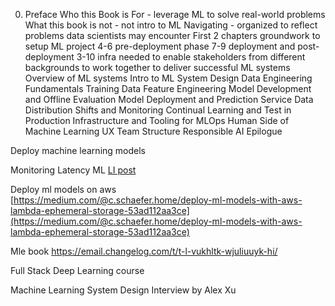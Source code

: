 
0. Preface
Who this Book is For - leverage ML to solve real-world problems
What this book is not - not intro to ML
Navigating - organized to reflect problems data scientists may encounter
First 2 chapters groundwork to setup ML project
4-6 pre-deployment phase
7-9 deployment and post-deployment
3-10 infra needed to enable stakeholders from different backgrounds to work together to deliver successful ML systems
Overview of ML systems
Intro to ML System Design
Data Engineering Fundamentals
Training Data
Feature Engineering
Model Development and Offline Evaluation
Model Deployment and Prediction Service
Data Distribution Shifts and Monitoring
Continual Learning and Test in Production
Infrastructure and Tooling for MLOps
Human Side of Machine Learning
UX
Team Structure
Responsible AI
Epilogue

Deploy machine learning models

Monitoring Latency ML [LI post](https://www.linkedin.com/posts/aurimas-griciunas_mlops-machinelearning-dataengineering-activity-7035877628007874560-EXyk?utm_source=share&utm_medium=member_desktop)

Deploy ml models on aws  
[https://medium.com/@c.schaefer.home/deploy-ml-models-with-aws-lambda-ephemeral-storage-53ad112aa3ce](https://medium.com/@c.schaefer.home/deploy-ml-models-with-aws-lambda-ephemeral-storage-53ad112aa3ce)

Mle book
https://email.changelog.com/t/t-l-vukhltk-wjuliuuyk-hi/

Full Stack Deep Learning course

Machine Learning System Design Interview by Alex Xu